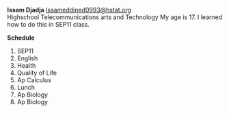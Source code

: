 **Issam Djadja**
Issameddined0993@hstat.org  
Highschool Telecommunications arts and Technology
My age is 17. I learned how to do this in SEP11 class.

**Schedule**

1) SEP11  
2) English
3) Health  
4) Quality of Life
5) Ap Calculus  
6) Lunch  
7) Ap Biology  
8) Ap Biology